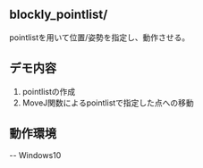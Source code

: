 ## blockly_pointlist/
pointlistを用いて位置/姿勢を指定し、動作させる。

## デモ内容
1. pointlistの作成
2. MoveJ関数によるpointlistで指定した点への移動

## 動作環境
-- Windows10  
